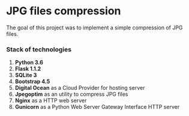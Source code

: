 # JPG files compression #

The goal of this project was to implement a simple compression of JPG files.

### Stack of technologies ###
1. **Python 3.6**
2. **Flask 1.1.2**
3. **SQLite 3**
4. **Bootstrap 4.5**
5. **Digital Ocean** as a Cloud Provider for hosting server
6. **Jpegoptim** as an utility to compress JPG files
7. **Nginx** as a HTTP web server
8. **Gunicorn** as a Python Web Server Gateway Interface HTTP server
